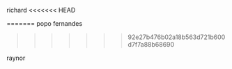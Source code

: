 richard
<<<<<<< HEAD

=======
popo fernandes
>>>>>>> 92e27b476b02a18b563d721b600d7f7a88b68690




raynor